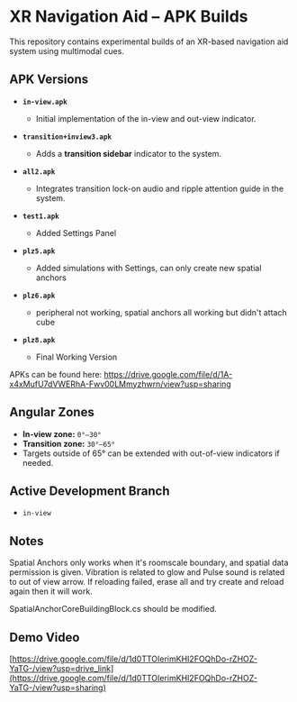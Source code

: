 # XR Navigation Aid – APK Builds

This repository contains experimental builds of an XR-based navigation aid system using multimodal cues.

## APK Versions

- **`in-view.apk`**
  - Initial implementation of the in-view and out-view indicator.

- **`transition+inview3.apk`**
  - Adds a **transition sidebar** indicator to the system.

- **`all2.apk`**
  - Integrates transition lock-on audio and ripple attention guide in the system.
    
- **`test1.apk`**
    - Added Settings Panel
 
- **`plz5.apk`**
    - Added simulations with Settings, can only create new spatial anchors
 
- **`plz6.apk`**
    - peripheral not working, spatial anchors all working but didn't attach cube
      
- **`plz8.apk`**
    - Final Working Version

APKs can be found here:
https://drive.google.com/file/d/1A-x4xMufU7dVWERhA-Fwv00LMmyzhwrn/view?usp=sharing

## Angular Zones

- **In-view zone:** `0°–30°`  
- **Transition zone:** `30°–65°`  
- Targets outside of 65° can be extended with out-of-view indicators if needed.

## Active Development Branch

- `in-view`

## Notes
Spatial Anchors only works when it's roomscale boundary, and spatial data permission is given. 
Vibration is related to glow and Pulse sound is related to out of view arrow.
If reloading failed, erase all and try create and reload again then it will work.

SpatialAnchorCoreBuildingBlock.cs should be modified. 

## Demo Video
[https://drive.google.com/file/d/1d0TTOIerimKHI2FOQhDo-rZHOZ-YaTG-/view?usp=drive_link](https://drive.google.com/file/d/1d0TTOIerimKHI2FOQhDo-rZHOZ-YaTG-/view?usp=sharing)


